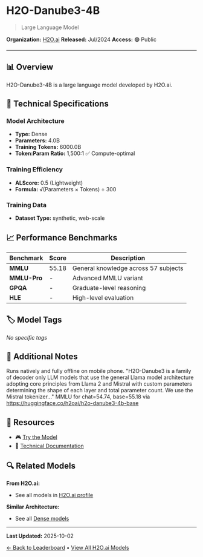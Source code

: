 # H2O-Danube3-4B

> Large Language Model

**Organization:** [H2O.ai](../../labs/h2oai.md)
**Released:** Jul/2024
**Access:** 🟢 Public

---

## 📊 Overview

H2O-Danube3-4B is a large language model developed by H2O.ai.

## 🔧 Technical Specifications

### Model Architecture
- **Type:** Dense
- **Parameters:** 4.0B
- **Training Tokens:** 6000.0B
- **Token:Param Ratio:** 1,500:1 ✅ Compute-optimal

### Training Efficiency
- **ALScore:** 0.5 (Lightweight)
- **Formula:** √(Parameters × Tokens) ÷ 300

### Training Data
- **Dataset Type:** synthetic, web-scale

## 📈 Performance Benchmarks

| Benchmark | Score | Description |
|-----------|-------|-------------|
| **MMLU** | 55.18 | General knowledge across 57 subjects |
| **MMLU-Pro** | - | Advanced MMLU variant |
| **GPQA** | - | Graduate-level reasoning |
| **HLE** | - | High-level evaluation |

## 🏷️ Model Tags

_No specific tags_

## 📝 Additional Notes

Runs natively and fully offline on mobile phone. "H2O-Danube3 is a family of decoder only LLM models that use the general Llama model architecture adopting core principles from Llama 2 and Mistral with custom parameters determining the shape of each layer and total parameter count. We use the Mistral tokenizer..." MMLU for chat=54.74, base=55.18 via https://huggingface.co/h2oai/h2o-danube3-4b-base

## 🔗 Resources

- 🎮 [Try the Model](https://h2o.ai/platform/danube/personal-gpt/)
- 📄 [Technical Documentation](https://arxiv.org/abs/2407.09276)

## 🔍 Related Models

**From H2O.ai:**
- See all models in [H2O.ai profile](../../labs/h2oai.md)

**Similar Architecture:**
- See all [Dense models](../../architectures/dense.md)

---

**Last Updated:** 2025-10-02

[← Back to Leaderboard](../../README.md) • [View All H2O.ai Models](../../labs/h2oai.md)
